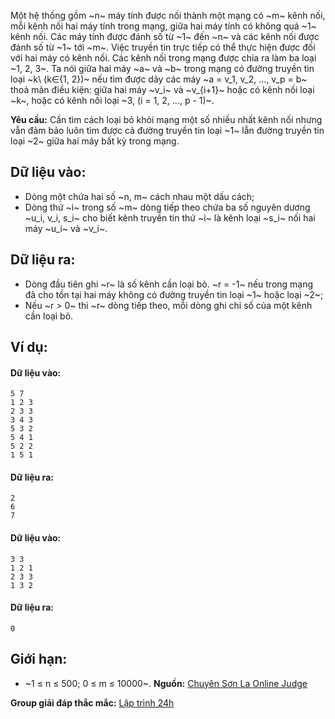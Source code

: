 Một hệ thống gồm ~n~ máy tính được nối thành một mạng có ~m~ kênh nối, mỗi kênh nối hai máy tính trong mạng, giữa hai máy tính có không quá ~1~ kênh nối. Các máy tính được đánh số từ ~1~ đến ~n~ và các kênh nối được đánh số từ ~1~ tới ~m~. Việc truyền tin trực tiếp có thể thực hiện được đối với hai máy có kênh nối. Các kênh nối trong mạng được chia ra làm ba loại ~1, 2, 3~. Ta nói giữa hai máy ~a~ và ~b~ trong mạng có đường truyền tin loại ~k\ (k∈{1, 2})~ nếu tìm được dãy các máy ~a = v_1, v_2, ..., v_p = b~ thoả mãn điều kiện: giữa hai máy ~v_i~ và ~v_{i+1}~ hoặc có kênh nối loại ~k~, hoặc có kênh nối loại ~3, (i = 1, 2, ..., p - 1)~.

**Yêu cầu:** Cần tìm cách loại bỏ khỏi mạng một số nhiều nhất kênh nối nhưng vẫn đảm bảo luôn tìm được cả đường truyền tin loại ~1~ lẫn đường truyền tin loại ~2~ giữa hai máy bất kỳ trong mạng.

## Dữ liệu vào:
- Dòng một chứa hai số ~n, m~ cách nhau một dấu cách;
- Dòng thứ ~i~ trong số ~m~ dòng tiếp theo chứa ba số nguyên dương ~u_i, v_i, s_i~ cho biết kênh truyền tin thứ ~i~ là kênh loại ~s_i~ nối hai máy ~u_i~ và ~v_i~.

## Dữ liệu ra:
- Dòng đầu tiên ghi ~r~ là số kênh cần loại bỏ. ~r = -1~ nếu trong mạng đã cho tồn tại hai máy không có đường truyền tin loại ~1~ hoặc loại ~2~;
- Nếu ~r > 0~ thì ~r~ dòng tiếp theo, mỗi dòng ghi chỉ số của một kênh cần loại bỏ.

## Ví dụ:
#### Dữ liệu vào:
```
5 7
1 2 3
2 3 3
3 4 3
5 3 2
5 4 1
5 2 2
1 5 1
```

#### Dữ liệu ra:
```
2
6
7
```

#### Dữ liệu vào:
```
3 3
1 2 1
2 3 3
1 3 2
```

#### Dữ liệu ra:
```
0
```

## Giới hạn:
- ~1 ≤ n ≤ 500; 0 ≤ m ≤ 10000~.
**Nguồn:** [Chuyên Sơn La Online Judge](http://csloj.ddns.net/)

**Group giải đáp thắc mắc:** [Lập trình 24h](https://www.facebook.com/groups/1386904321519984)